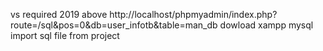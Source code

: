 vs required 2019 above
http://localhost/phpmyadmin/index.php?route=/sql&pos=0&db=user_infotb&table=man_db 
dowload xampp mysql
import sql file from project
